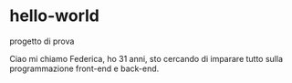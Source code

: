# hello-world
progetto di prova

Ciao mi chiamo Federica, ho 31 anni, sto cercando di imparare tutto sulla programmazione front-end e back-end.
